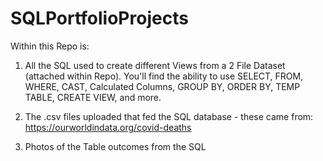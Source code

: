 # SQLPortfolioProjects
Within this Repo is:
1. All the SQL used to create different Views from a 2 File Dataset (attached within Repo).
  You'll find the ability to use SELECT, FROM, WHERE, CAST, Calculated Columns, GROUP BY, ORDER BY, TEMP TABLE, CREATE VIEW, and more.

2. The .csv files uploaded that fed the SQL database - these came from: https://ourworldindata.org/covid-deaths

3. Photos of the Table outcomes from the SQL
